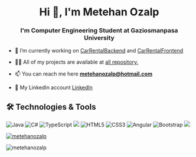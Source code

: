 <h1 align="center">Hi 👋, I'm Metehan Ozalp</h1>
<h3 align="center">I'm Computer Engineering Student at Gaziosmanpasa University</h3>




- 🔭 I’m currently working on [CarRentalBackend](https://github.com/MetehanOzalp/CarRentalBackend) and [CarRentalFrontend](https://github.com/MetehanOzalp/CarRentalFrontend)


- 👨‍💻 All of my projects are available at [all repository.](https://github.com/MetehanOzalp?tab=repositories)

- 📫 You can reach me here **metehanozalp@hotmail.com**
- :link: My LinkedIn account [LinkedIn](https://www.linkedin.com/in/metehan-%C3%B6zalp-21b8141b4/)

## 🛠 Technologies & Tools 
<img alt="Java" src="https://img.shields.io/badge/java-%23ED8B00.svg?&style=for-the-badge&logo=java&logoColor=white"/></img>
<img alt="C#" src="https://img.shields.io/badge/c%23%20-%23239120.svg?&style=for-the-badge&logo=c-sharp&logoColor=white"/>
<img alt="TypeScript" src="https://img.shields.io/badge/typescript%20-%23007ACC.svg?&style=for-the-badge&logo=typescript&logoColor=white"/>
<img src="https://img.shields.io/badge/.NET-5C2D91?style=for-the-badge&logo=.netcore&logoColor=white"></img>
<img alt="HTML5" src="https://img.shields.io/badge/html5%20-%23E34F26.svg?&style=for-the-badge&logo=html5&logoColor=white"/>
<img alt="CSS3" src="https://img.shields.io/badge/css3%20-%231572B6.svg?&style=for-the-badge&logo=css3&logoColor=white"/>
<img alt="Angular" src="https://img.shields.io/badge/angular%20-%23DD0031.svg?&style=for-the-badge&logo=angular&logoColor=white"/>
<img alt="Bootstrap" src="https://img.shields.io/badge/bootstrap%20-%23563D7C.svg?&style=for-the-badge&logo=bootstrap&logoColor=white"/>
<img src="https://img.shields.io/badge/Microsoft_SQL_Server-CC2927?style=for-the-badge&logo=microsoft-sql-server&logoColor=white"></img>

<p align="left"> <a href="https://github.com/ryo-ma/github-profile-trophy"><img src="https://github-profile-trophy.vercel.app/?username=MetehanOzalp" alt="metehanozalp" /></a> </p>

<p align="left"> <img src="https://visitor-badge.laobi.icu/badge?page_id=MetehanOzalp.MetehanOzalp" alt="metehanozalp" /> </p>
